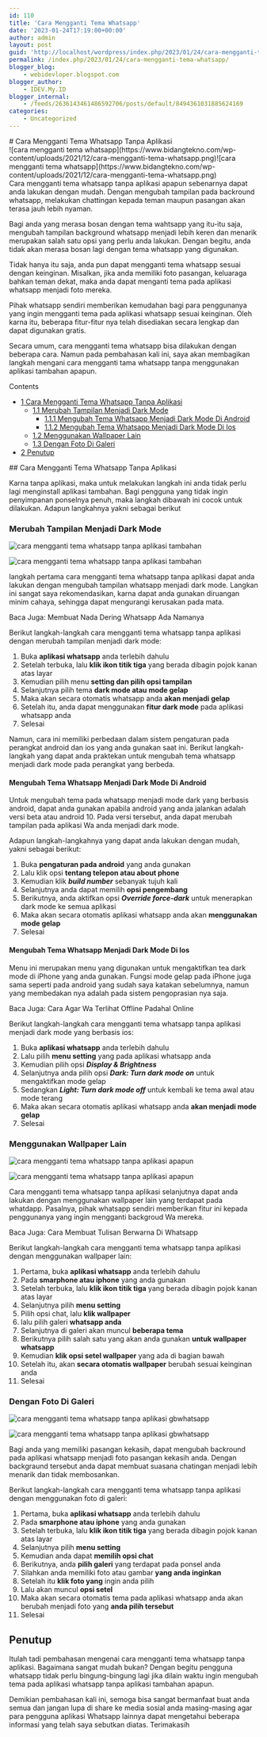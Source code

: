 ```yaml
---
id: 110
title: 'Cara Mengganti Tema Whatsapp'
date: '2023-01-24T17:19:00+00:00'
author: admin
layout: post
guid: 'http://localhost/wordpress/index.php/2023/01/24/cara-mengganti-tema-whatsapp/'
permalink: /index.php/2023/01/24/cara-mengganti-tema-whatsapp/
blogger_blog:
    - webidevloper.blogspot.com
blogger_author:
    - IDEV.My.ID
blogger_internal:
    - /feeds/2636143461486592706/posts/default/8494361031885624169
categories:
    - Uncategorized
---
```


<div><div># Cara Mengganti Tema Whatsapp Tanpa Aplikasi

</div> ![cara mengganti tema whatsapp](https://www.bidangtekno.com/wp-content/uploads/2021/12/cara-mengganti-tema-whatsapp.png)<noscript>![cara mengganti tema whatsapp](https://www.bidangtekno.com/wp-content/uploads/2021/12/cara-mengganti-tema-whatsapp.png)</noscript>

<article>Cara mengganti tema whatsapp tanpa aplikasi apapun sebenarnya dapat anda lakukan dengan mudah. Dengan mengubah tampilan pada backround whatsapp, melakukan chattingan kepada teman maupun pasangan akan terasa jauh lebih nyaman.

Bagi anda yang merasa bosan dengan tema wahtsapp yang itu-itu saja, mengubah tampilan background whatsapp menjadi lebih keren dan menarik merupakan salah satu opsi yang perlu anda lakukan. Dengan begitu, anda tidak akan merasa bosan lagi dengan tema whatsapp yang digunakan.

Tidak hanya itu saja, anda pun dapat mengganti tema whatsapp sesuai dengan keinginan. Misalkan, jika anda memiliki foto pasangan, keluaraga bahkan teman dekat, maka anda dapat menganti tema pada aplikasi whatsapp menjadi foto mereka.

Pihak whatsapp sendiri memberikan kemudahan bagi para penggunanya yang ingin mengganti tema pada aplikasi whatsapp sesuai keinginan. Oleh karna itu, beberapa fitur-fitur nya telah disediakan secara lengkap dan dapat digunakan gratis.

Secara umum, cara mengganti tema whatsapp bisa dilakukan dengan beberapa cara. Namun pada pembahasan kali ini, saya akan membagikan langkah mengani cara mengganti tama whatsapp tanpa menggunakan aplikasi tambahan apapun.

<div>Contents

- [<span>1</span> Cara Mengganti Tema Whatsapp Tanpa Aplikasi](http://webidevloper.blogspot.com/#Cara_Mengganti_Tema_Whatsapp_Tanpa_Aplikasi)
    - [<span>1.1</span> Merubah Tampilan Menjadi Dark Mode](http://webidevloper.blogspot.com/#Merubah_Tampilan_Menjadi_Dark_Mode)
        - [<span>1.1.1</span> Mengubah Tema Whatsapp Menjadi Dark Mode Di Android](http://webidevloper.blogspot.com/#Mengubah_Tema_Whatsapp_Menjadi_Dark_Mode_Di_Android)
        - [<span>1.1.2</span> Mengubah Tema Whatsapp Menjadi Dark Mode Di Ios](http://webidevloper.blogspot.com/#Mengubah_Tema_Whatsapp_Menjadi_Dark_Mode_Di_Ios)
    - [<span>1.2</span> Menggunakan Wallpaper Lain](http://webidevloper.blogspot.com/#Menggunakan_Wallpaper_Lain)
    - [<span>1.3</span> Dengan Foto Di Galeri](http://webidevloper.blogspot.com/#Dengan_Foto_Di_Galeri)
- [<span>2</span> Penutup](http://webidevloper.blogspot.com/#Penutup)

</div>## <span>Cara Mengganti Tema Whatsapp Tanpa Aplikasi</span>

Karna tanpa aplikasi, maka untuk melakukan langkah ini anda tidak perlu lagi menginstall aplikasi tambahan. Bagi pengguna yang tidak ingin penyimpanan ponselnya penuh, maka langkah dibawah ini cocok untuk dilakukan. Adapun langkahnya yakni sebagai berikut

### <span>Merubah Tampilan Menjadi Dark Mode</span>

![cara mengganti tema whatsapp tanpa aplikasi tambahan](https://www.bidangtekno.com/wp-content/uploads/2021/12/cara-mengganti-tema-whatsapp-tanpa-aplikasi-tambahan-scaled.jpg)

<noscript>![cara mengganti tema whatsapp tanpa aplikasi tambahan](https://www.bidangtekno.com/wp-content/uploads/2021/12/cara-mengganti-tema-whatsapp-tanpa-aplikasi-tambahan-scaled.jpg)</noscript>

langkah pertama cara mengganti tema whatsapp tanpa aplikasi dapat anda lakukan dengan mengubah tampilan whatsapp menjadi dark mode. Langkan ini sangat saya rekomendasikan, karna dapat anda gunakan diruangan minim cahaya, sehingga dapat mengurangi kerusakan pada mata.

Baca Juga: Membuat Nada Dering Whatsapp Ada Namanya

Berikut langkah-langkah cara mengganti tema whatsapp tanpa aplikasi dengan merubah tampilan menjadi dark mode:

1. Buka **aplikasi whatsapp** anda terlebih dahulu
2. Setelah terbuka, lalu **klik ikon titik tiga** yang berada dibagin pojok kanan atas layar
3. Kemudian pilih menu **setting dan pilih opsi tampilan**
4. Selanjutnya pilih tema **dark mode atau mode gelap**
5. Maka akan secara otomatis whatsapp anda **akan menjadi gelap**
6. Setelah itu, anda dapat menggunakan **fitur dark mode** pada aplikasi whatsapp anda
7. Selesai

Namun, cara ini memiliki perbedaan dalam sistem pengaturan pada perangkat android dan ios yang anda gunakan saat ini. Berikut langkah-langkah yang dapat anda praktekan untuk mengubah tema whatsapp menjadi dark mode pada perangkat yang berbeda.

#### <span>Mengubah Tema Whatsapp Menjadi Dark Mode Di Android</span>

Untuk mengubah tema pada whatsapp menjadi mode dark yang berbasis android, dapat anda gunakan apabila android yang anda jalankan adalah versi beta atau android 10. Pada versi tersebut, anda dapat merubah tampilan pada aplikasi Wa anda menjadi dark mode.

Adapun langkah-langkahnya yang dapat anda lakukan dengan mudah, yakni sebagai berikut:

1. Buka **pengaturan pada android** yang anda gunakan
2. Lalu klik opsi **tentang telepon atau about phone**
3. Kemudian klik ***build number*** sebanyak tujuh kali
4. Selanjutnya anda dapat memilih **opsi pengembang**
5. Berikutnya, anda aktifkan opsi ***Override force-dark*** untuk menerapkan dark mode ke semua aplikasi
6. Maka akan secara otomatis aplikasi whatsapp anda akan **menggunakan mode gelap**
7. Selesai

#### <span>Mengubah Tema Whatsapp Menjadi Dark Mode Di Ios</span>

Menu ini merupakan menu yang digunakan untuk mengaktifkan tea dark mode di iPhone yang anda gunakan. Fungsi mode gelap pada iPhone juga sama seperti pada android yang sudah saya katakan sebelumnya, namun yang membedakan nya adalah pada sistem pengoprasian nya saja.

Baca Juga: Cara Agar Wa Terlihat Offline Padahal Online

Berikut langkah-langkah cara mengganti tema whatsapp tanpa aplikasi menjadi dark mode yang berbasis ios:

1. Buka **aplikasi whatsapp** anda terlebih dahulu
2. Lalu pilih **menu setting** yang pada aplikasi whatsapp anda
3. Kemudian pilih opsi ***Display &amp; Brightness***
4. Selanjutnya anda pilih opsi ***Dark: Turn dark mode on*** untuk mengaktifkan mode gelap
5. Sedangkan ***Light: Turn dark mode off*** untuk kembali ke tema awal atau mode terang
6. Maka akan secara otomatis aplikasi whatsapp anda **akan menjadi mode gelap**
7. Selesai

### <span>Menggunakan Wallpaper Lain</span>

![cara mengganti tema whatsapp tanpa aplikasi apapun](https://www.bidangtekno.com/wp-content/uploads/2021/12/cara-mengganti-tema-whatsapp-tanpa-aplikasi-apapun.jpeg)

<noscript>![cara mengganti tema whatsapp tanpa aplikasi apapun](https://www.bidangtekno.com/wp-content/uploads/2021/12/cara-mengganti-tema-whatsapp-tanpa-aplikasi-apapun.jpeg)</noscript>

Cara mengganti tema whatsapp tanpa aplikasi selanjutnya dapat anda lakukan dengan menggunakan wallpaper lain yang terdapat pada whatdapp. Pasalnya, pihak whatsapp sendiri memberikan fitur ini kepada penggunanya yang ingin mengganti backgroud Wa mereka.

Baca Juga: Cara Membuat Tulisan Berwarna Di Whatsapp

Berikut langkah-langkah cara mengganti tema whatsapp tanpa aplikasi dengan menggunakan wallpaper lain:

1. Pertama, buka **aplikasi whatsapp** anda terlebih dahulu
2. Pada **smarphone atau iphone** yang anda gunakan
3. Setelah terbuka, lalu **klik ikon titik tiga** yang berada dibagin pojok kanan atas layar
4. Selanjutnya pilih **menu setting**
5. Pilih opsi chat, lalu **klik wallpaper**
6. lalu pilih galeri **whatsapp anda**
7. Selanjutnya di galeri akan muncul **beberapa tema**
8. Berikutnya pilih salah satu yang akan anda gunakan **untuk wallpaper whatsapp**
9. Kemudian **klik opsi setel wallpaper** yang ada di bagian bawah
10. Setelah itu, akan **secara otomatis wallpaper** berubah sesuai keinginan anda
11. Selesai

### <span>Dengan Foto Di Galeri</span>

![cara mengganti tema whatsapp tanpa aplikasi gbwhatsapp](https://www.bidangtekno.com/wp-content/uploads/2021/12/cara-mengganti-tema-whatsapp-tanpa-aplikasi-gbwhatsapp.jpg)

<noscript>![cara mengganti tema whatsapp tanpa aplikasi gbwhatsapp](https://www.bidangtekno.com/wp-content/uploads/2021/12/cara-mengganti-tema-whatsapp-tanpa-aplikasi-gbwhatsapp.jpg)</noscript>

Bagi anda yang memiliki pasangan kekasih, dapat mengubah backround pada aplikasi whatsapp menjadi foto pasangan kekasih anda. Dengan backgraund tersebut anda dapat membuat suasana chatingan menjadi lebih menarik dan tidak membosankan.

Berikut langkah-langkah cara mengganti tema whatsapp tanpa aplikasi dengan menggunakan foto di galeri:

1. Pertama, buka **aplikasi whatsapp** anda terlebih dahulu
2. Pada **smarphone atau iphone** yang anda gunakan
3. Setelah terbuka, lalu **klik ikon titik tiga** yang berada dibagin pojok kanan atas layar
4. Selanjutnya pilih **menu setting**
5. Kemudian anda dapat **memilih opsi chat**
6. Berikutnya, anda **pilih galeri** yang terdapat pada ponsel anda
7. Silahkan anda memiliki foto atau gambar **yang anda inginkan**
8. Setelah itu **klik foto yang** ingin anda pilih
9. Lalu akan muncul **opsi setel**
10. Maka akan secara otomatis tema pada aplikasi whatsapp anda akan berubah menjadi foto yang **anda pilih tersebut**
11. Selesai

## <span>Penutup</span>

Itulah tadi pembahasan mengenai cara mengganti tema whatsapp tanpa aplikasi. Bagaimana sangat mudah bukan? Dengan begitu pengguna whatsapp tidak perlu bingung-bingung lagi jika dilain waktu ingin mengubah tema pada aplikasi whatsapp tanpa aplikasi tambahan apapun.

Demikian pembahasan kali ini, semoga bisa sangat bermanfaat buat anda semua dan jangan lupa di share ke media sosial anda masing-masing agar para pengguna aplikasi Whatsapp lainnya dapat mengetahui beberapa informasi yang telah saya sebutkan diatas. Terimakasih

</article></div>